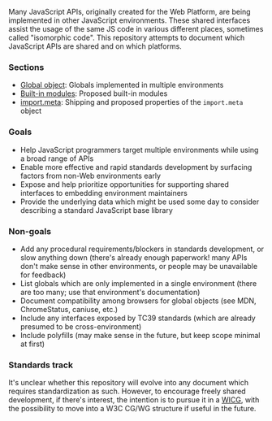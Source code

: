 Many JavaScript APIs, originally created for the Web Platform, are being implemented in other JavaScript environments. These shared interfaces assist the usage of the same JS code in various different places, sometimes called "isomorphic code". This repository attempts to document which JavaScript APIs are shared and on which platforms.

### Sections

- [Global object](https://github.com/littledan/js-shared-interfaces/blob/master/GLOBALS.md): Globals implemented in multiple environments
- [Built-in modules](https://github.com/littledan/js-shared-interfaces/blob/master/MODULES.md): Proposed built-in modules
- [import.meta](https://github.com/littledan/js-shared-interfaces/blob/master/IMPORTMETA.md): Shipping and proposed properties of the `import.meta` object

### Goals

- Help JavaScript programmers target multiple environments while using a broad range of APIs
- Enable more effective and rapid standards development by surfacing factors from non-Web environments early
- Expose and help prioritize opportunities for supporting shared interfaces to embedding environment maintainers
- Provide the underlying data which might be used some day to consider describing a standard JavaScript base library

### Non-goals

- Add any procedural requirements/blockers in standards development, or slow anything down (there's already enough paperwork! many APIs don't make sense in other environments, or people may be unavailable for feedback)
- List globals which are only implemented in a single environment (there are too many; use that environment's documentation)
- Document compatibility among browsers for global objects (see MDN, ChromeStatus, caniuse, etc.)
- Include any interfaces exposed by TC39 standards (which are already presumed to be cross-environment)
- Include polyfills (may make sense in the future, but keep scope minimal at first)

### Standards track

It's unclear whether this repository will evolve into any document which requires standardization as such. However, to encourage freely shared development, if there's interest, the intention is to pursue it in a [WICG](https://github.com/WICG), with the possibility to move into a W3C CG/WG structure if useful in the future.
